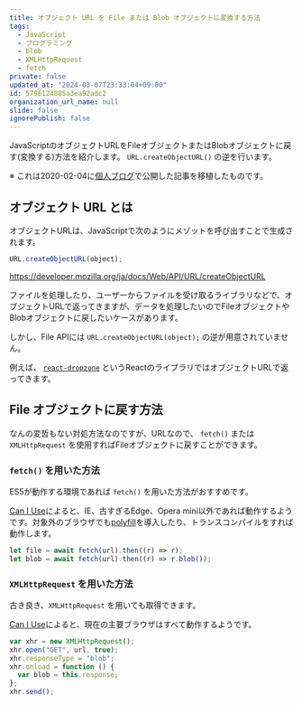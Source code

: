 ```yaml
---
title: オブジェクト URL を File または Blob オブジェクトに変換する方法
tags:
  - JavaScript
  - プログラミング
  - blob
  - XMLHttpRequest
  - fetch
private: false
updated_at: "2024-03-07T23:33:04+09:00"
id: 5796124885a3ea92adc2
organization_url_name: null
slide: false
ignorePublish: false
---
```


JavaScriptのオブジェクトURLをFileオブジェクトまたはBlobオブジェクトに戻す(変換する)方法を紹介します。 `URL.createObjectURL()` の逆を行います。

※ これは2020-02-04に[個人ブログ](https://bicstone.me)で公開した記事を移植したものです。

## オブジェクト URL とは

オブジェクトURLは、JavaScriptで次のようにメゾットを呼び出すことで生成されます。

```js
URL.createObjectURL(object);
```

https://developer.mozilla.org/ja/docs/Web/API/URL/createObjectURL

ファイルを処理したり、ユーザーからファイルを受け取るライブラリなどで、オブジェクトURLで返ってきますが、データを処理したいのでFileオブジェクトやBlobオブジェクトに戻したいケースがあります。

しかし、File APIには `URL.createObjectURL(object);` の逆が用意されていません。

例えば、 [`react-dropzone`](https://github.com/react-dropzone/react-dropzone) というReactのライブラリではオブジェクトURLで返ってきます。

## File オブジェクトに戻す方法

なんの変哲もない対処方法なのですが、URLなので、 `fetch()` または `XMLHttpRequest` を使用すればFileオブジェクトに戻すことができます。

### `fetch()` を用いた方法

ES5が動作する環境であれば `fetch()` を用いた方法がおすすめです。

[Can I Use](https://caniuse.com/#feat=fetch)によると、IE、古すぎるEdge、Opera mini以外であれば動作するようです。対象外のブラウザでも[polyfill](https://github.com/github/fetch)を導入したり、トランスコンパイルをすれば動作します。

```js
let file = await fetch(url).then((r) => r);
let blob = await fetch(url).then((r) => r.blob());
```

### `XMLHttpRequest` を用いた方法

古き良き、`XMLHttpRequest` を用いても取得できます。

[Can I Use](https://caniuse.com/#feat=mdn-api_xmlhttprequest)によると、現在の主要ブラウザはすべて動作するようです。

```js
var xhr = new XMLHttpRequest();
xhr.open("GET", url, true);
xhr.responseType = "blob";
xhr.onload = function () {
  var blob = this.response;
};
xhr.send();
```
